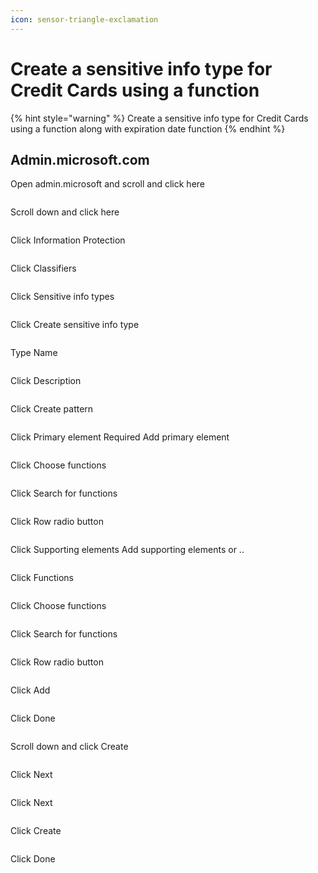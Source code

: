```yaml
---
icon: sensor-triangle-exclamation
---
```


# Create a sensitive info type for Credit Cards using a function

{% hint style="warning" %}
Create a sensitive info type for Credit Cards using a function along with expiration date function
{% endhint %}

## Admin.microsoft.com

Open admin.microsoft and scroll and click here

<figure><img src="../../.gitbook/assets/image (74).png" alt=""><figcaption></figcaption></figure>

Scroll down and click here

<figure><img src="../../.gitbook/assets/image (75).png" alt=""><figcaption></figcaption></figure>

Click Information Protection

<figure><img src="../../.gitbook/assets/image (76).png" alt=""><figcaption></figcaption></figure>

Click Classifiers

<figure><img src="../../.gitbook/assets/image (77).png" alt=""><figcaption></figcaption></figure>

Click Sensitive info types

<figure><img src="../../.gitbook/assets/image (79).png" alt=""><figcaption></figcaption></figure>

Click Create sensitive info type

<figure><img src="../../.gitbook/assets/image (89).png" alt=""><figcaption></figcaption></figure>

Type Name

<figure><img src="../../.gitbook/assets/image (90).png" alt=""><figcaption></figcaption></figure>

Click Description

<figure><img src="../../.gitbook/assets/image (91).png" alt=""><figcaption></figcaption></figure>

Click Create pattern

<figure><img src="../../.gitbook/assets/image (92).png" alt=""><figcaption></figcaption></figure>

Click Primary element Required Add primary element

<figure><img src="../../.gitbook/assets/image (93).png" alt=""><figcaption></figcaption></figure>

Click Choose functions

<figure><img src="../../.gitbook/assets/image (94).png" alt=""><figcaption></figcaption></figure>

Click Search for functions

<figure><img src="../../.gitbook/assets/image (95).png" alt=""><figcaption></figcaption></figure>

Click Row radio button

<figure><img src="../../.gitbook/assets/image (96).png" alt=""><figcaption></figcaption></figure>

Click Supporting elements Add supporting elements or ..

<figure><img src="../../.gitbook/assets/image (97).png" alt=""><figcaption></figcaption></figure>

Click Functions

<figure><img src="../../.gitbook/assets/image (98).png" alt=""><figcaption></figcaption></figure>

Click Choose functions

<figure><img src="../../.gitbook/assets/image (81).png" alt=""><figcaption></figcaption></figure>

Click Search for functions

<figure><img src="../../.gitbook/assets/image (82).png" alt=""><figcaption></figcaption></figure>

Click Row radio button

<figure><img src="../../.gitbook/assets/image (83).png" alt=""><figcaption></figcaption></figure>

Click Add

<figure><img src="../../.gitbook/assets/image (84).png" alt=""><figcaption></figcaption></figure>

Click Done

<figure><img src="../../.gitbook/assets/image (85).png" alt=""><figcaption></figcaption></figure>

Scroll down and click Create

<figure><img src="../../.gitbook/assets/image (86).png" alt=""><figcaption></figcaption></figure>

Click Next

<figure><img src="../../.gitbook/assets/image (87).png" alt=""><figcaption></figcaption></figure>

Click Next

<figure><img src="../../.gitbook/assets/image (88).png" alt=""><figcaption></figcaption></figure>

Click Create

<figure><img src="../../.gitbook/assets/image (72).png" alt=""><figcaption></figcaption></figure>

Click Done

<figure><img src="../../.gitbook/assets/image (73).png" alt=""><figcaption></figcaption></figure>


